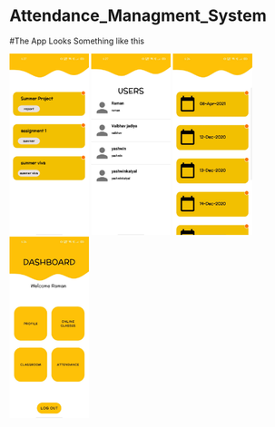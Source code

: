 # Attendance_Managment_System
#The App Looks Something like this

<img src="/Assets/Scrrenshot_1.jpeg" width="140" height="320">
<img src="/Assets/Scrrenshot_2.jpeg" width="140" height="320">
<img src="/Assets/Scrrenshot_3.jpeg" width="140" height="320">
<img src="/Assets/Scrrenshot_4.jpeg" width="140" height="320">
